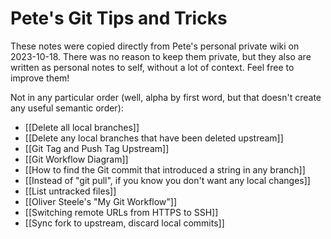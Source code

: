 # Pete's Git Tips and Tricks

These notes were copied directly from Pete's personal private wiki on 2023-10-18. There was no reason to keep them private, but they also are written as personal notes to self, without a lot of context. Feel free to improve them!

Not in any particular order (well, alpha by first word, but that doesn't create any useful semantic order):

- [[Delete all local branches]]
- [[Delete any local branches that have been deleted upstream]]
- [[Git Tag and Push Tag Upstream]]
- [[Git Workflow Diagram]]
- [[How to find the Git commit that introduced a string in any branch]]
- [[Instead of "git pull", if you know you don't want any local changes]]
- [[List untracked files]]
- [[Oliver Steele's "My Git Workflow"]]
- [[Switching remote URLs from HTTPS to SSH]]
- [[Sync fork to upstream, discard local commits]]
